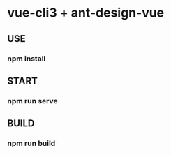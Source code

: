 # vue-cli3 + ant-design-vue

## USE
### npm install

## START
### npm run serve

## BUILD
### npm run build
